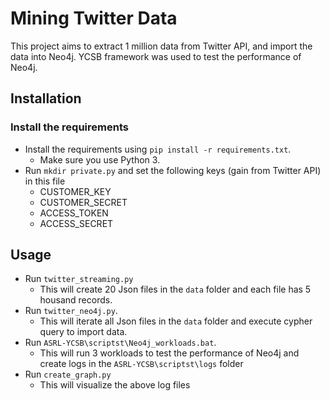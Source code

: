 # Mining Twitter Data

This project aims to extract 1 million data from Twitter API, and import the data into Neo4j.
YCSB framework was used to test the performance of Neo4j.

Installation
----------------------

### Install the requirements
 
* Install the requirements using `pip install -r requirements.txt`.
    * Make sure you use Python 3.
* Run `mkdir private.py` and set the following keys (gain from Twitter API) in this file
	* CUSTOMER_KEY
	* CUSTOMER_SECRET
	* ACCESS_TOKEN
	* ACCESS_SECRET


Usage
-----------------------

* Run `twitter_streaming.py`
    * This will create 20 Json files in the `data` folder and each file has 5 housand records.
* Run `twitter_neo4j.py`.
    * This will iterate all Json files in the `data` folder and execute cypher query to import data.
* Run `ASRL-YCSB\scriptst\Neo4j_workloads.bat`.
    * This will run 3 workloads to test the performance of Neo4j and create logs in the `ASRL-YCSB\scriptst\logs` folder
* Run `create_graph.py`
	* This will visualize the above log files

